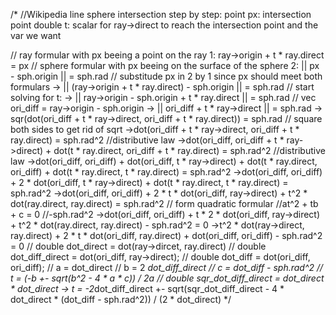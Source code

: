 /*
//Wikipedia line sphere intersection step by step:
point px: intersection point
double t: scalar for ray->direct to reach the intersection point and
	the var we want

// ray formular with px beeing a point on the ray
1:	ray->origin + t * ray.direct = px
// sphere formular with px beeing on the surface of the sphere
2:	|| px - sph.origin || = sph.rad
// substitude px in 2 by 1 since px should meet both formulars
-> || (ray->origin + t * ray.direct) - sph.origin || = sph.rad
// start solving for t:
-> || ray->origin - sph.origin + t * ray.direct  || = sph.rad
// vec ori_diff = ray->origin - sph.origin
-> || ori_diff + t * ray->direct  || = sph.rad
-> sqr(dot(ori_diff + t * ray->direct, ori_diff + t * ray.direct)) = sph.rad
// square both sides to get rid of sqrt
->dot(ori_diff + t * ray->direct, ori_diff + t * ray.direct) = sph.rad^2
//distributive law
->dot(ori_diff, ori_diff + t * ray->direct) + dot(t * ray.direct, ori_diff + t * ray.direct) = sph.rad^2
//distributive law
->dot(ori_diff, ori_diff) + dot(ori_diff, t * ray->direct) + dot(t * ray.direct, ori_diff) + dot(t * ray.direct, t * ray.direct) = sph.rad^2
->dot(ori_diff, ori_diff) + 2 * dot(ori_diff, t * ray->direct) + dot(t * ray.direct, t * ray.direct) = sph.rad^2
->dot(ori_diff, ori_diff) + 2 * t * dot(ori_diff, ray->direct) + t^2 * dot(ray.direct, ray.direct) = sph.rad^2
// form quadratic formular
//at^2 + tb + c = 0
//-sph.rad^2
->dot(ori_diff, ori_diff) + t * 2 * dot(ori_diff, ray->direct) + t^2 * dot(ray.direct, ray.direct) - sph.rad^2 = 0
->t^2 * dot(ray->direct, ray.direct) + 2 * t * dot(ori_diff, ray.direct) + dot(ori_diff, ori_diff) - sph.rad^2 = 0
// double	dot_direct = dot(ray->dircet, ray.direct)
// double	dot_diff_direct = dot(ori_diff, ray->direct);
// double	dot_diff = dot(ori_diff, ori_diff);
// a = dot_direct
// b =  2 *dot_diff_direct
// c = dot_diff - sph.rad^2
// t = (-b +- sqrt(b^2 - 4 * a * c)) / 2a
// double sqr_dot_diff_direct = dot_direct * dot_direct
-> t = -2*dot_diff_direct +- sqrt(sqr_dot_diff_direct - 4 * dot_direct * (dot_diff - sph.rad^2)) / (2 * dot_direct)
*/
